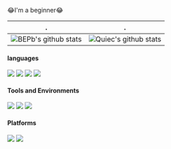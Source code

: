 😂I'm a beginner😂

| .                                                                                                                                       | .                                                                                                                         |
|-----------------------------------------------------------------------------------------------------------------------------------------|---------------------------------------------------------------------------------------------------------------------------|
| ![BEPb's github stats](https://github-readme-stats.vercel.app/api?username=byrzhm&show_icons=true&theme=radical&include_all_commits=true) | ![Quiec's github stats](https://github-readme-stats.vercel.app/api/top-langs/?username=byrzhm&theme=radical&layout=compact) |

#### languages
![](https://img.shields.io/badge/C-A8B9CC?logo=c&logoColor=fff)
![](https://img.shields.io/badge/C++-00599C?logo=cplusplus&logoColor=fff)
![](https://img.shields.io/badge/C%23-512BD4?logo=csharp&logoColor=fff)
![](https://img.shields.io/badge/python-3776AB?logo=python&logoColor=fff)

#### Tools and Environments
![](https://img.shields.io/badge/VS-5C2D91?logo=Visual-Studio&logoColor=fff)
![](https://img.shields.io/badge/VSCode-007ACC?logo=Visual-Studio&logoColor=fff)
![](https://img.shields.io/badge/Unity-000000?logo=unity&logoColor=fff)

#### Platforms

![](https://img.shields.io/badge/Windows_11-0078D4?logo=windows&logoColor=fff)
![](https://img.shields.io/badge/Linux-FCC624?logo=Linux&logoColor=fff)
